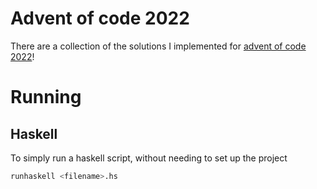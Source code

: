 # Advent of code 2022
There are a collection of the solutions I implemented for [advent of code 2022](https://adventofcode.com/2022/)!

# Running
## Haskell
To simply run a haskell script, without needing to set up the project
```bash
runhaskell <filename>.hs
```
